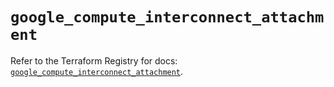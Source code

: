 # `google_compute_interconnect_attachment`

Refer to the Terraform Registry for docs: [`google_compute_interconnect_attachment`](https://registry.terraform.io/providers/hashicorp/google/5.24.0/docs/resources/compute_interconnect_attachment).
